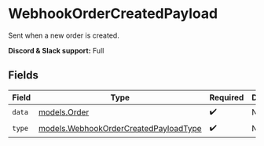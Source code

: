 # WebhookOrderCreatedPayload

Sent when a new order is created.

**Discord & Slack support:** Full


## Fields

| Field                                                                                | Type                                                                                 | Required                                                                             | Description                                                                          |
| ------------------------------------------------------------------------------------ | ------------------------------------------------------------------------------------ | ------------------------------------------------------------------------------------ | ------------------------------------------------------------------------------------ |
| `data`                                                                               | [models.Order](../models/order.md)                                                   | :heavy_check_mark:                                                                   | N/A                                                                                  |
| `type`                                                                               | [models.WebhookOrderCreatedPayloadType](../models/webhookordercreatedpayloadtype.md) | :heavy_check_mark:                                                                   | N/A                                                                                  |